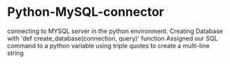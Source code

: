 # Python-MySQL-connector
connecting to MYSQL server in the python environment.
Creating Database with  'def create_database(connection, query)' function
Assigned our SQL command to a python variable using triple quotes to create a multi-line string
